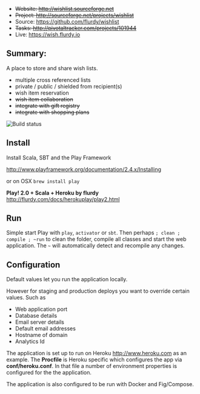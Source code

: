* ~~Website: http://wishlist.sourceforge.net~~
* ~~Project: http://sourceforge.net/projects/wishlist~~
* Source: https://github.com/flurdy/wishlist
* ~~Tasks: http://pivotaltracker.com/projects/101944~~
* Live: https://wish.flurdy.io


Summary:
---------
A place to store and share wish lists.
* multiple cross referenced lists
* private / public / shielded from recipient(s)
* wish item reservation
* ~~wish item collaboration~~
* ~~integrate with gift registry~~
* ~~integrate with shopping plans~~

![Build status](https://travis-ci.org/flurdy/wishlist.png)




Install
-----------

Install Scala, SBT and the Play Framework

http://www.playframework.org/documentation/2.4.x/Installing

or on OSX `brew install play`

**Play! 2.0 + Scala + Heroku by flurdy**
http://flurdy.com/docs/herokuplay/play2.html


Run
-----

Simple start Play with `play`, `activator` or `sbt`.
Then perhaps `; clean ; compile ; ~run`
to clean the folder, compile all classes and start the web application.
The `~` will automatically detect and recompile any changes.


Configuration
-------------

Default values let you run the application locally.

However for staging and production deploys you want to override certain values.
Such as
* Web application port
* Database details
* Email server details
* Default email addresses
* Hostname of domain
* Analytics Id

The  application is set up to run on Heroku http://www.heroku.com as an example.
The **Procfile** is Heroku specific which configures the app via **conf/heroku.conf**.
In that file a number of environment properties is configured for the the application.

The application is also configured to be run with Docker and Fig/Compose.
